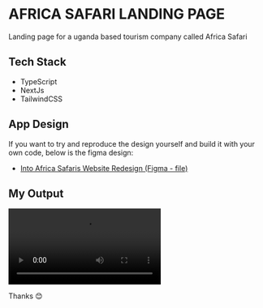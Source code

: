 # AFRICA SAFARI LANDING PAGE

Landing page for a uganda based tourism company called Africa Safari

## Tech Stack

- TypeScript
- NextJs
- TailwindCSS

## App Design

If you want to try and reproduce the design yourself and build it with your own code, below is the figma design:

- [Into Africa Safaris Website Redesign (Figma - file)](<https://www.figma.com/design/oTzLzJbgkt0ajb55vz8R8r/Into-Africa-Safaris--Website-Redesign-(Copy)?node-id=0-1&p=f&t=IMDgldlJxlslCJPm-0>)

## My Output

![Africa Safari Landing Page](../public/africa-safari-landing.mov)

Thanks 😊
